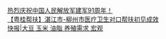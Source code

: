   
[热烈庆祝中国人民解放军建军91周年！](http://www.dianyue.me/archives/094/p9vym8mij7zayxkq/)  
[【粤桂帮扶】湛江市-柳州市医疗卫生对口帮扶初见成效](http://www.dianyue.me/archives/916/g6x3tdrlna0mkqgm/)  
[快报|大豆  玉米  油脂  养殖需求  宏观](http://www.dianyue.me/archives/590/qkvkpjqrzc9n03ub/)